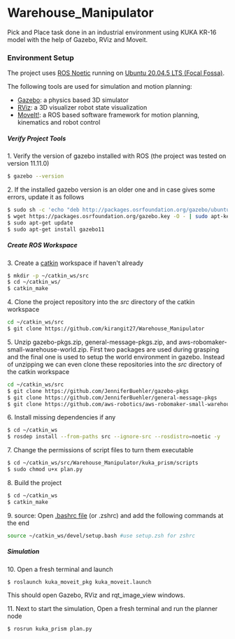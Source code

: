 # Warehouse_Manipulator
Pick and Place task done in an industrial environment using KUKA KR-16 model with the help of Gazebo, RViz and Moveit.

<a name="2.0"></a>
<!--<div style="text-align:left;">
  <span style="font-size: 1.4em; margin-top: 0.83em; margin-bottom: 0.83em; margin-left: 0; margin-right: 0; font-weight: bold;"> Environment Setup</span><span style="float:right;"><a href="#top">Back to Top</a></span>
</div>-->
### Environment Setup
The project uses [ROS Noetic](http://wiki.ros.org/noetic) running on [Ubuntu 20.04.5 LTS (Focal Fossa)](https://releases.ubuntu.com/focal/).

The following tools are used for simulation and motion planning:

* [Gazebo](http://gazebosim.org/): a physics based 3D simulator
* [RViz](http://wiki.ros.org/rviz): a 3D visualizer robot state visualization
* [MoveIt!](http://moveit.ros.org/): a ROS based software framework for motion planning, kinematics and robot control


##### Verify Project Tools

1\. Verify the version of gazebo installed with ROS (the project was tested on version 11.11.0)
```sh
$ gazebo --version
```

2\. If the installed gazebo version is an older one and in case gives some errors, update it as follows
```sh
$ sudo sh -c 'echo "deb http://packages.osrfoundation.org/gazebo/ubuntu-stable `lsb_release -cs` main" > /etc/apt/sources.list.d/gazebo-stable.list'
$ wget https://packages.osrfoundation.org/gazebo.key -O - | sudo apt-key add -
$ sudo apt-get update
$ sudo apt-get install gazebo11
```

##### Create ROS Workspace
3\. Create a [catkin](http://wiki.ros.org/catkin/conceptual_overview) workspace if haven't already
```sh
$ mkdir -p ~/catkin_ws/src
$ cd ~/catkin_ws/
$ catkin_make
```

4\. Clone the project repository into the *src* directory of the catkin workspace
```sh
cd ~/catkin_ws/src
$ git clone https://github.com/kirangit27/Warehouse_Manipulator
```
5\. Unzip gazebo-pkgs.zip, general-message-pkgs.zip, and aws-robomaker-small-warehouse-world.zip. First two packages are used during grasping and the final one is used to setup the world environment in gazebo.
Instead of unzipping we can even clone these repositories into the *src* directory of the catkin workspace 
```sh
cd ~/catkin_ws/src
$ git clone https://github.com/JenniferBuehler/gazebo-pkgs
$ git clone https://github.com/JenniferBuehler/general-message-pkgs
$ git clone https://github.com/aws-robotics/aws-robomaker-small-warehouse-world
```

6\. Install missing dependencies if any
```sh
$ cd ~/catkin_ws
$ rosdep install --from-paths src --ignore-src --rosdistro=noetic -y
```

7\. Change the permissions of script files to turn them executable
```sh
$ cd ~/catkin_ws/src/Warehouse_Manipulator/kuka_prism/scripts
$ sudo chmod u+x plan.py
```

8\. Build the project
```sh
$ cd ~/catkin_ws
$ catkin_make
```

9\. source: Open [.bashrc file](https://unix.stackexchange.com/questions/129143/what-is-the-purpose-of-bashrc-and-how-does-it-work) (or  .zshrc) and add the following commands at the end 
```sh
source ~/catkin_ws/devel/setup.bash #use setup.zsh for zshrc
```

##### Simulation

10\. Open a fresh terminal and launch
```sh
$ roslaunch kuka_moveit_pkg kuka_moveit.launch
```
This should open Gazebo, RViz and rqt_image_view windows.

11\. Next to start the simulation, Open a fresh terminal and run the planner node
```sh
$ rosrun kuka_prism plan.py
```
